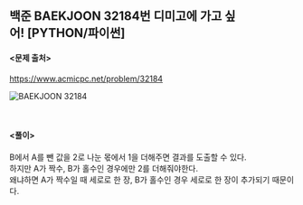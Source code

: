 ## 백준 BAEKJOON 32184번 디미고에 가고 싶어! [PYTHON/파이썬]

#### <문제 출처><br>
https://www.acmicpc.net/problem/32184

![BAEKJOON 32184](https://img1.daumcdn.net/thumb/R1280x0/?scode=mtistory2&fname=https%3A%2F%2Fblog.kakaocdn.net%2Fdn%2FxpU1L%2FbtsJtrFGVyD%2FCbQeiExNDtEuae6D9BKoBk%2Fimg.png)


<br>

#### <풀이><br>

B에서 A를 뺀 값을 2로 나눈 몫에서 1을 더해주면 결과를 도출할 수 있다.  
하지만 A가 짝수, B가 홀수인 경우에만 2를 더해줘야한다.  
왜냐하면 A가 짝수일 때 세로로 한 장, B가 홀수인 경우 세로로 한 장이 추가되기 때문이다.  